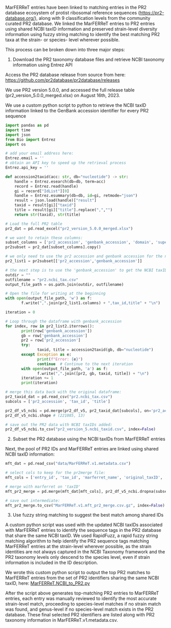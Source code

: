 MarFERReT entries have been linked to matching entries in the PR2 database ecosystem of protist ribosomal reference sequences (https://pr2-database.org/), along with 9 classification levels from the community curated PR2 database. We linked the MarFERReT entries to PR2 entries using shared NCBI taxID information and preserved strain-level diversity information using fuzzy string matching to identify the best matching PR2 taxa at the strain- or species- level wherever possible. 

This process can be broken down into three major steps:

1. Download the PR2 taxonomy database files and retrieve NCBI taxonomy information using Entrez API

Access the PR2 database release from source from here:
https://github.com/pr2database/pr2database/releases

We use PR2 version 5.0.0, and accessed the full release table (pr2_version_5.0.0_merged.xlsx) on August 16th, 2023. 

We use a custom python script to python to retrieve the NCBI taxID information linked to the GenBank accession identifier for every PR2 sequence 
``` python 
import pandas as pd
import time
import json
from Bio import Entrez
import os 

# add your email address here:
Entrez.email = '' 
# obtain an API key to speed up the retrieval process
Entrez.api_key = '' 

def accession2taxid(acc: str, db="nucleotide") -> str:
    handle = Entrez.esearch(db=db, term=acc)
    record = Entrez.read(handle)
    gi = record["IdList"][0]
    handle = Entrez.esummary(db=db, id=gi, retmode="json")
    result = json.load(handle)["result"]
    taxid = result[gi]["taxid"]
    title = result[gi]["title"].replace(",","")
    return str(taxid), str(title)

# Load the full PR2 table 
pr2_dat = pd.read_excel("pr2_version_5.0.0_merged.xlsx")

# we want to retain these columns:
subset_columns = ['pr2_accession', 'genbank_accession', 'domain', 'supergroup', 'division', 'subdivision', 'class', 'order', 'family', 'genus', 'species'] 
pr2subset = pr2_dat[subset_columns].copy()

# we only need to use the pr2 accession and genbank accession for the next step:
pr2_list1 = pr2subset[['pr2_accession','genbank_accession']]

# the next step is to use the 'genbank_accession' to get the NCBI taxID
outdir = ""
outfilename = "pr2.ncbi_tax.csv" 
output_file_path = os.path.join(outdir, outfilename)

# Open the file for writing at the beginning 
with open(output_file_path, 'w') as f:
       f.write(",".join(pr2_list1.columns) + ",tax_id,title" + "\n")

iteration = 0

# Loop through the dataframe with genbank_accession
for index, row in pr2_list2.iterrows():
       print(row['genbank_accession'])
       gb = row['genbank_accession']
       pr2 = row['pr2_accession']
       try:
              taxid, title = accession2taxid(gb, db="nucleotide")  
       except Exception as e:
              print(f"Error: {e}")
              continue  # Continue to the next iteration
       with open(output_file_path, 'a') as f:
              f.write(",".join([pr2, gb, taxid, title]) + "\n")
       iteration += 1
       print(iteration)

# merge this data back with the original dataframe:
pr2_taxid_dat = pd.read_csv("pr2.ncbi_tax.csv")
subcols = ['pr2_accession', 'tax_id', 'title']

pr2_df_v5_ncbi = pd.merge(pr2_df_v5, pr2_taxid_dat[subcols], on='pr2_accession', how='left')
pr2_df_v5_ncbi.shape # (221085, 13)

# save out the PR2 data with NCBI taxIDs added:
pr2_df_v5_ncbi.to_csv("pr2_version_5.ncbi_taxid.csv", index=False)
```

2. Subset the PR2 database using the NCBI taxIDs from MarFERReT entries

Next, the pool of PR2 IDs and MarFERReT entries are linked using shared NCBI taxID information: 
``` python
mft_dat = pd.read_csv("data/MarFERReT.v1.metadata.csv")

# select cols to keep for the pr2merge file:
mft_cols = ['entry_id', 'tax_id', 'marferret_name', 'original_taxID', 'source_name', 'alias'] 

# merge with marferret on 'taxID'
mft_pr2_merge = pd.merge(mft_dat[mft_cols], pr2_df_v5_ncbi.dropna(subset=['tax_id'], on='tax_id', how='left')

# save out intermediate:
mft_pr2_merge.to_csv("MarFERReT.v1.mft_pr2_merge.csv.gz", index=False)
```


3. Use fuzzy string matching to suggest the best match among shared  IDs

 A custom python script was used with the updated NCBI taxIDs associated with MarFERReT entries to identify the sequence tags in the PR2 database that share the same NCBI taxID. We used RapidFuzz, a rapid fuzzy string matching algorithm to help identify the PR2 sequence tags matching MarFERReT entries at the strain-level wherever possible, as the strain identities are not always captured in the NCBI Taxonomy framework and the PR2 taxonomy levels only descend to the species level, even if strain information is included in the ID description. 
 
We wrote this custom python script to output the top PR2 matches to MarFERReT entries from the set of PR2 identifiers sharing the same NCBI taxID, here: [MarFERReT.NCBI_to_PR2.py ](https://github.com/armbrustlab/marferret/blob/main/scripts/python/MarFERReT.NCBI_to_PR2.py)

After the script above generates top-matching PR2 entries to MarFERReT entries, each entry was manually reviewed to identify the most accurate strain-level match, proceeding to species-level matches if no strain match was found, and genus-level if no species-level match exists in the PR2 database. These final selected PR2 identifiers are listed along with PR2 taxonomy information in MarFERReT.v1.metadata.csv.
